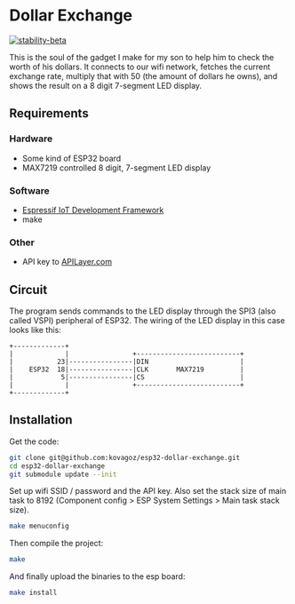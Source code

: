 Dollar Exchange
===============

[![stability-beta](https://img.shields.io/badge/stability-beta-33bbff.svg)](https://github.com/mkenney/software-guides/blob/master/STABILITY-BADGES.md#beta)

This is the soul of the gadget I make for my son to help him to check the worth
of his dollars. It connects to our wifi network, fetches the current exchange
rate, multiply that with 50 (the amount of dollars he owns), and shows the
result on a 8 digit 7-segment LED display.

Requirements
------------

### Hardware

- Some kind of ESP32 board
- MAX7219 controlled 8 digit, 7-segment LED display

### Software

- [Espressif IoT Development Framework](https://www.espressif.com/en/products/sdks/esp-idf)
- make

### Other

- API key to [APILayer.com](https://apilayer.com)

Circuit
-------

The program sends commands to the LED display through the SPI3 (also called VSPI)
peripheral of ESP32. The wiring of the LED display in this case looks like this:

```
+-------------+
|             |                +--------------------------+
|           23|----------------|DIN                       |
|    ESP32  18|----------------|CLK       MAX7219         |
|            5|----------------|CS                        |
|             |                +--------------------------+
+-------------+
```

Installation
------------

Get the code:

```sh
git clone git@github.com:kovagoz/esp32-dollar-exchange.git
cd esp32-dollar-exchange
git submodule update --init
```

Set up wifi SSID / password and the API key. Also set the stack size of
main task to 8192 (Component config > ESP System Settings > Main task stack size).

```sh
make menuconfig
```

Then compile the project:

```sh
make
```

And finally upload the binaries to the esp board:

```sh
make install
```
